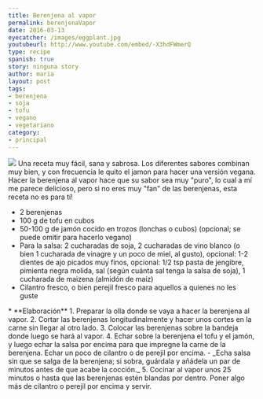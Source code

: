```yaml
---
title: Berenjena al vapor
permalink: berenjenaVapor
date: 2016-03-13
eyecatcher: /images/eggplant.jpg
youtubeurl: http://www.youtube.com/embed/-X3hdFWmerQ
type: recipe
spanish: true
story: ninguna story
author: maria
layout: post
tags: 
- berenjena
- soja
- tofu
- vegano
- vegetariano
category: 
- principal
---
```

<img src="https://farm1.staticflickr.com/692/31698867005_cb7441a179_k_d.jpg" />
Una receta muy fácil, sana y sabrosa. Los diferentes sabores combinan muy bien, y con frecuencia le quito el jamon para hacer una versión vegana. Hacer la berenjena al vapor hace que su sabor sea muy "puro", lo cual a mí me parece delicioso, pero si no eres muy "fan" de las berenjenas, esta receta no es para tí!


<ul>
  <li>2 berenjenas</li>
  <li>100 g de tofu en cubos</li>
  <li>50-100 g de jamón cocido en trozos (lonchas o cubos) (opcional; se puede omitir para hacerlo vegano)</li>
  <li>Para la salsa: 2 cucharadas de soja, 2 cucharadas de vino blanco (o bien 1 cucharada de vinagre y un poco de miel, al gusto), opcional: 1-2 dientes de ajo picados muy finos, opcional: 1/2 tsp pasta de jengibre, pimienta negra molida, sal (según cuánta sal tenga la salsa de soja), 1 cucharada de maizena (almidón de maíz)</li>
  <li>Cilantro fresco, o bien perejil fresco para aquellos a quienes no les guste</li>
</ul>
* **Elaboración**
  1. Preparar la olla donde se vaya a hacer la berenjena al vapor.
  2. Cortar las berenjenas longitudinalmente y hacer unos cortes en la carne sin llegar al otro lado. 
  3. Colocar las berenjenas sobre la bandeja donde luego se hará al vapor. 
  4. Echar sobre la berenjena el tofu y el jamón, y luego echar la salsa por encima para que impregne la carne de la berenjena. Echar un poco de cilantro o de perejil por encima.
   - _Echa salsa sin que se salga de la berenjena; si sobra, guárdala y añádela un par de minutos antes de que acabe la cocción._
  5. Cocinar al vapor unos 25 minutos o hasta que las berenjenas estén blandas por dentro. Poner algo más de cilantro o perejil por encima y servir.
